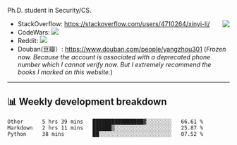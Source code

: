 Ph.D. student in Security/CS.

<img align="right" src="https://github-readme-stats.vercel.app/api?username=li-xin-yi&count_private=true&show_icons=true&hide_title=true&theme=tokyonight" />

- StackOverflow: https://stackoverflow.com/users/4710264/xinyi-li/
- CodeWars: [![](https://www.codewars.com/users/xy-li/badges/micro)](https://www.codewars.com/users/xy-li/)
- Reddit: [![](https://img.shields.io/reddit/user-karma/combined/xy-li?style=social)](https://www.reddit.com/user/xy-li/)
- Douban(豆瓣）: https://www.douban.com/people/yangzhou301  (*Frozen now. Because the account is associated with a deprecated phone number which I cannot verify now. But I extremely recommend the books I marked on this website.*)

---

## 📊 Weekly development breakdown

<!--START_SECTION:waka-->
```text
Other      5 hrs 39 mins   ████████████████▓░░░░░░░░   66.61 % 
Markdown   2 hrs 11 mins   ██████▒░░░░░░░░░░░░░░░░░░   25.87 % 
Python     38 mins         ██░░░░░░░░░░░░░░░░░░░░░░░   07.52 % 
```
<!--END_SECTION:waka-->
